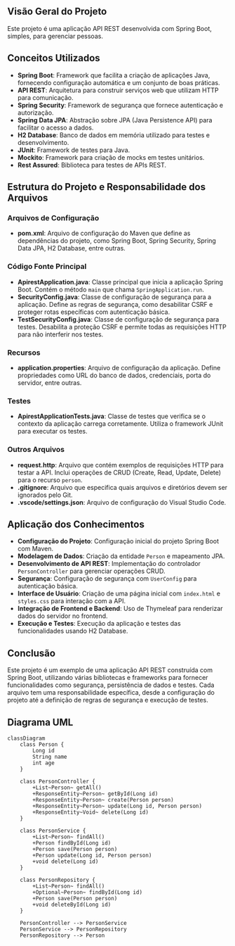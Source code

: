 ## Visão Geral do Projeto
Este projeto é uma aplicação API REST desenvolvida com Spring Boot, simples, para gerenciar pessoas.

## Conceitos Utilizados
- **Spring Boot**: Framework que facilita a criação de aplicações Java, fornecendo configuração automática e um conjunto de boas práticas.
- **API REST**: Arquitetura para construir serviços web que utilizam HTTP para comunicação.
- **Spring Security**: Framework de segurança que fornece autenticação e autorização.
- **Spring Data JPA**: Abstração sobre JPA (Java Persistence API) para facilitar o acesso a dados.
- **H2 Database**: Banco de dados em memória utilizado para testes e desenvolvimento.
- **JUnit**: Framework de testes para Java.
- **Mockito**: Framework para criação de mocks em testes unitários.
- **Rest Assured**: Biblioteca para testes de APIs REST.

## Estrutura do Projeto e Responsabilidade dos Arquivos

### Arquivos de Configuração
- **pom.xml**: Arquivo de configuração do Maven que define as dependências do projeto, como Spring Boot, Spring Security, Spring Data JPA, H2 Database, entre outras.

### Código Fonte Principal
- **ApirestApplication.java**: Classe principal que inicia a aplicação Spring Boot. Contém o método `main` que chama `SpringApplication.run`.
- **SecurityConfig.java**: Classe de configuração de segurança para a aplicação. Define as regras de segurança, como desabilitar CSRF e proteger rotas específicas com autenticação básica.
- **TestSecurityConfig.java**: Classe de configuração de segurança para testes. Desabilita a proteção CSRF e permite todas as requisições HTTP para não interferir nos testes.

### Recursos
- **application.properties**: Arquivo de configuração da aplicação. Define propriedades como URL do banco de dados, credenciais, porta do servidor, entre outras.

### Testes
- **ApirestApplicationTests.java**: Classe de testes que verifica se o contexto da aplicação carrega corretamente. Utiliza o framework JUnit para executar os testes.

### Outros Arquivos
- **request.http**: Arquivo que contém exemplos de requisições HTTP para testar a API. Inclui operações de CRUD (Create, Read, Update, Delete) para o recurso `person`.
- **.gitignore**: Arquivo que especifica quais arquivos e diretórios devem ser ignorados pelo Git.
- **.vscode/settings.json**: Arquivo de configuração do Visual Studio Code.

## Aplicação dos Conhecimentos
- **Configuração do Projeto**: Configuração inicial do projeto Spring Boot com Maven.
- **Modelagem de Dados**: Criação da entidade `Person` e mapeamento JPA.
- **Desenvolvimento de API REST**: Implementação do controlador `PersonController` para gerenciar operações CRUD.
- **Segurança**: Configuração de segurança com `UserConfig` para autenticação básica.
- **Interface de Usuário**: Criação de uma página inicial com `index.html` e `styles.css` para interação com a API.
- **Integração de Frontend e Backend**: Uso de Thymeleaf para renderizar dados do servidor no frontend.
- **Execução e Testes**: Execução da aplicação e testes das funcionalidades usando H2 Database.

## Conclusão
Este projeto é um exemplo de uma aplicação API REST construída com Spring Boot, utilizando várias bibliotecas e frameworks para fornecer funcionalidades como segurança, persistência de dados e testes. Cada arquivo tem uma responsabilidade específica, desde a configuração do projeto até a definição de regras de segurança e execução de testes.

## Diagrama UML

```mermaid
classDiagram
    class Person {
        Long id
        String name
        int age
    }

    class PersonController {
        +List~Person~ getAll()
        +ResponseEntity~Person~ getById(Long id)
        +ResponseEntity~Person~ create(Person person)
        +ResponseEntity~Person~ update(Long id, Person person)
        +ResponseEntity~Void~ delete(Long id)
    }

    class PersonService {
        +List~Person~ findAll()
        +Person findById(Long id)
        +Person save(Person person)
        +Person update(Long id, Person person)
        +void delete(Long id)
    }

    class PersonRepository {
        +List~Person~ findAll()
        +Optional~Person~ findById(Long id)
        +Person save(Person person)
        +void deleteById(Long id)
    }

    PersonController --> PersonService
    PersonService --> PersonRepository
    PersonRepository --> Person
